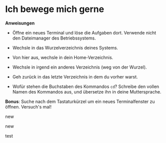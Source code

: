 # Ich bewege mich gerne

**Anweisungen**

* Öffne ein neues Terminal und löse die Aufgaben dort. Verwende nicht den Dateimanager des Betriebssystems.

* Wechsle in das Wurzelverzeichnis deines Systems. 

* Von hier aus, wechsle in dein Home-Verzeichnis. 

* Wechsle in irgend ein anderes Verzeichnis (weg von der Wurzel).

* Geh zurück in das letzte Verzeichnis in dem du vorher warst.

* Wofür stehen die Buchstaben des Kommandos `cd`? Schreibe den vollen Namen des Kommandos aus, und übersetze ihn in deine Muttersprache.

**Bonus**: Suche nach dem Tastaturkürzel um ein neues Terminalfenster zu öffnen. Versuch's mal!


new

new


test